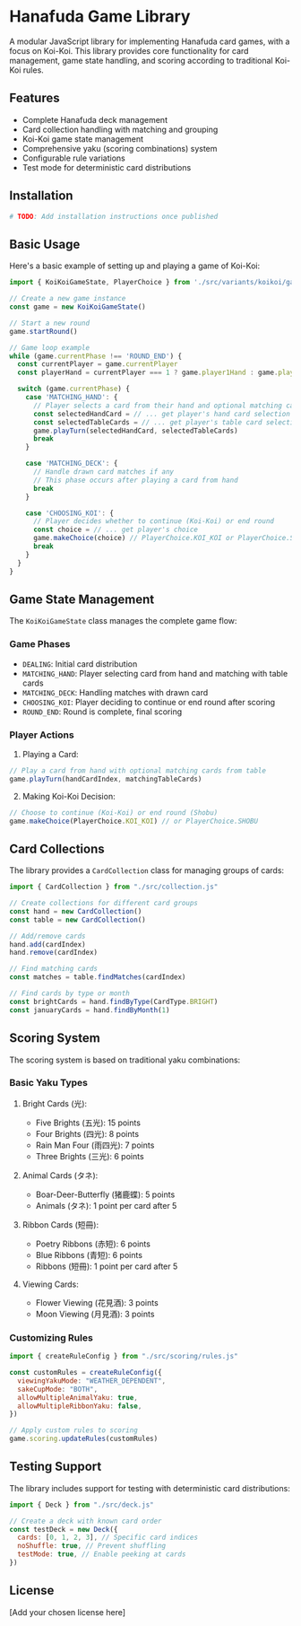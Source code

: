# Hanafuda Game Library

A modular JavaScript library for implementing Hanafuda card games, with a focus on Koi-Koi. This library provides core functionality for card management, game state handling, and scoring according to traditional Koi-Koi rules.

## Features

- Complete Hanafuda deck management
- Card collection handling with matching and grouping
- Koi-Koi game state management
- Comprehensive yaku (scoring combinations) system
- Configurable rule variations
- Test mode for deterministic card distributions

## Installation

```bash
# TODO: Add installation instructions once published
```

## Basic Usage

Here's a basic example of setting up and playing a game of Koi-Koi:

```javascript
import { KoiKoiGameState, PlayerChoice } from './src/variants/koikoi/gameState.js'

// Create a new game instance
const game = new KoiKoiGameState()

// Start a new round
game.startRound()

// Game loop example
while (game.currentPhase !== 'ROUND_END') {
  const currentPlayer = game.currentPlayer
  const playerHand = currentPlayer === 1 ? game.player1Hand : game.player2Hand

  switch (game.currentPhase) {
    case 'MATCHING_HAND': {
      // Player selects a card from their hand and optional matching cards from table
      const selectedHandCard = // ... get player's hand card selection
      const selectedTableCards = // ... get player's table card selections
      game.playTurn(selectedHandCard, selectedTableCards)
      break
    }

    case 'MATCHING_DECK': {
      // Handle drawn card matches if any
      // This phase occurs after playing a card from hand
      break
    }

    case 'CHOOSING_KOI': {
      // Player decides whether to continue (Koi-Koi) or end round
      const choice = // ... get player's choice
      game.makeChoice(choice) // PlayerChoice.KOI_KOI or PlayerChoice.SHOBU
      break
    }
  }
}
```

## Game State Management

The `KoiKoiGameState` class manages the complete game flow:

### Game Phases

- `DEALING`: Initial card distribution
- `MATCHING_HAND`: Player selecting card from hand and matching with table cards
- `MATCHING_DECK`: Handling matches with drawn card
- `CHOOSING_KOI`: Player deciding to continue or end round after scoring
- `ROUND_END`: Round is complete, final scoring

### Player Actions

1. Playing a Card:

```javascript
// Play a card from hand with optional matching cards from table
game.playTurn(handCardIndex, matchingTableCards)
```

2. Making Koi-Koi Decision:

```javascript
// Choose to continue (Koi-Koi) or end round (Shobu)
game.makeChoice(PlayerChoice.KOI_KOI) // or PlayerChoice.SHOBU
```

## Card Collections

The library provides a `CardCollection` class for managing groups of cards:

```javascript
import { CardCollection } from "./src/collection.js"

// Create collections for different card groups
const hand = new CardCollection()
const table = new CardCollection()

// Add/remove cards
hand.add(cardIndex)
hand.remove(cardIndex)

// Find matching cards
const matches = table.findMatches(cardIndex)

// Find cards by type or month
const brightCards = hand.findByType(CardType.BRIGHT)
const januaryCards = hand.findByMonth(1)
```

## Scoring System

The scoring system is based on traditional yaku combinations:

### Basic Yaku Types

1. Bright Cards (光):

   - Five Brights (五光): 15 points
   - Four Brights (四光): 8 points
   - Rain Man Four (雨四光): 7 points
   - Three Brights (三光): 6 points

2. Animal Cards (タネ):

   - Boar-Deer-Butterfly (猪鹿蝶): 5 points
   - Animals (タネ): 1 point per card after 5

3. Ribbon Cards (短冊):

   - Poetry Ribbons (赤短): 6 points
   - Blue Ribbons (青短): 6 points
   - Ribbons (短冊): 1 point per card after 5

4. Viewing Cards:
   - Flower Viewing (花見酒): 3 points
   - Moon Viewing (月見酒): 3 points

### Customizing Rules

```javascript
import { createRuleConfig } from "./src/scoring/rules.js"

const customRules = createRuleConfig({
  viewingYakuMode: "WEATHER_DEPENDENT",
  sakeCupMode: "BOTH",
  allowMultipleAnimalYaku: true,
  allowMultipleRibbonYaku: false,
})

// Apply custom rules to scoring
game.scoring.updateRules(customRules)
```

## Testing Support

The library includes support for testing with deterministic card distributions:

```javascript
import { Deck } from "./src/deck.js"

// Create a deck with known card order
const testDeck = new Deck({
  cards: [0, 1, 2, 3], // Specific card indices
  noShuffle: true, // Prevent shuffling
  testMode: true, // Enable peeking at cards
})
```

## License

[Add your chosen license here]
